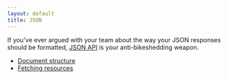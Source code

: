 ```yaml
---
layout: default
title: JSON
---
```


If you've ever argued with your team about the way your JSON responses should be formatted, [JSON API](http://jsonapi.org/) is your anti-bikeshedding weapon.

* [Document structure](json/structure.html)
* [Fetching resources](json/fetching.html)